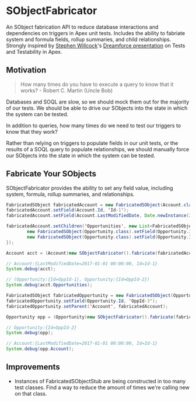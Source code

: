 # SObjectFabricator

An SObject fabrication API to reduce database interactions and dependencies on triggers in Apex unit tests. Includes the ability to fabriate system and formula fields, rollup summaries, and child relationships. Strongly inspired by [Stephen Willcock](https://github.com/stephenwillcock)'s [Dreamforce presentation](https://www.youtube.com/watch?v=dWertK6Legc) on Tests and Testability in Apex.

## Motivation

> How many times do you have to execute a query to know that it works? - Robert C. Martin (Uncle Bob)

Databases and SOQL are slow, so we should mock them out for the majority of our tests. We should be able to drive our SObjects into the state in which the system can be tested.

In addition to queries, how many times do we need to test our triggers to know that they work?

Rather than relying on triggers to populate fields in our unit tests, or the results of a SOQL query to populate relationships, we should manually force our SObjects into the state in which the system can be tested.

## Fabricate Your SObjects

SObjectFabricator provides the ability to set any field value, including system, formula, rollup summaries, and relationships.

```java
FabricatedSObject fabricatedAccount = new FabricatedSObject(Account.class);
fabricatedAccount.setField(Account.Id, 'Id-1');
fabricatedAccount.setField(Account.LastModifiedDate, Date.newInstance(2017, 1, 1));

fabricatedAccount.setChildren('Opportunities', new List<FabricatedSObject> {
        new FabricatedSObject(Opportunity.class).setField(Opportunity.Id, 'OppId-1'),
        new FabricatedSObject(Opportunity.class).setField(Opportunity.Id, 'OppId-2')
});

Account acct = (Account)new SObjectFabricator().fabricate(fabricatedAccount);

// Account:{LastModifiedDate=2017-01-01 00:00:00, Id=Id-1}
System.debug(acct);

// (Opportunity:{Id=OppId-1}, Opportunity:{Id=OppId-2})
System.debug(acct.Opportunities);

FabricatedSObject fabricatedOpportunity = new FabricatedSObject(Opportunity.class);
fabricatedOpportunity.setField(Opportunity.Id, 'OppId-3');
fabricatedOpportunity.setParent('Account', fabricatedAccount);

Opportunity opp = (Opportunity)new SObjectFabricator().fabricate(fabricatedOpportunity);

// Opportunity:{Id=OppId-2}
System.debug(opp);

// Account:{LastModifiedDate=2017-01-01 00:00:00, Id=Id-1}
System.debug(opp.Account);
```

## Improvements
* Instances of FabricatedSObjectStub are being constructed in too many test classes. Find a way to reduce the amount of times we're calling new on that class.

